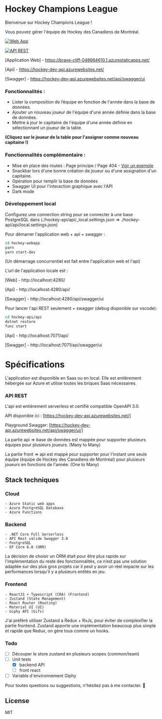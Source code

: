 # Hockey Champions League

Bienvenue sur Hockey Champions League !

Vous pouvez gérer l'équipe de Hockey des Canadiens de Montréal.

[![Web App](https://github.com/Glognus/hockey-champions-league/actions/workflows/azure-static-web-apps-brave-cliff-048664610.yml/badge.svg)](https://github.com/Glognus/hockey-champions-league/actions/workflows/azure-static-web-apps-brave-cliff-048664610.yml)

[![API REST](https://github.com/Glognus/hockey-champions-league/actions/workflows/master_hockey-dev-api.yml/badge.svg)](https://github.com/Glognus/hockey-champions-league/actions/workflows/master_hockey-dev-api.yml)

[Application Web] - https://brave-cliff-048664610.1.azurestaticapps.net/

[Api] - https://hockey-dev-api.azurewebsites.net/

[Swagger] - https://hockey-dev-api.azurewebsites.net/api/swagger/ui

### Fonctionnalités :

- Lister la composition de l’équipe en fonction de l'année dans la base de données.
- Ajouter un nouveau joueur de l'équipe d'une année définie dans la base de données.
- Mettre à jour le capitaine de l'équipe d'une année définie en sélectionnant un joueur de la table.

**(Cliquez sur le joueur de la table pour l'assigner comme nouveau capitaine !)**

### Fonctionnalités complémentaire :

- Mise en place des routes : Page principe / Page 404 - [Voir un exemple](https://brave-cliff-048664610.1.azurestaticapps.net/404)
- Snackbar lors d'une bonne création de joueur ou d'une assignation d'un capitaine.
- Opération pour remplir la base de données
- Swagger UI pour l'interaction graphique avec l'API
- Dark mode

### Développement local

Configurez une connection string pour se connecter à une base PostgreSQL dans (./hockey-api/api/_local.settings.json => ./hockey-api/api/local.settings.json)

Pour démarrer l'application web + api + swagger :

```sh
cd hockey-webapp
yarn
yarn start-dev
```

(Un démarrage concurrentiel est fait entre l'application web et l'api)

L’url de l'application locale est :

[Web] - http://localhost:4280/

[Api] - http://localhost:4280/api/

[Swagger] - http://localhost:4280/api/swagger/ui

Pour lancer l'api REST seulement + swagger (debug disponible sur vscode):

```sh
cd hockey-api/api
dotnet restore
func start
```

[Api] - http://localhost:7071/api/

[Swagger] - http://localhost:7071/api/swagger/ui

# Spécifications

L'application est disponible en Saas ou en local.
Elle est entièrement hébergée sur Azure et utilise toutes les briques Saas nécessaires.

### API REST

L'api est entièrement serverless et certifié compatible OpenAPI 3.0.

API disponible ici : [https://hockey-dev-api.azurewebsites.net/]

Playground Swagger: [https://hockey-dev-api.azurewebsites.net/api/swagger/ui/]

La partie api => base de données est mappée pour supporter plusieurs équipes pour plusieurs joueurs.
(Many to Many)

La partie front => api est mappé pour supporter pour l'instant une seule équipe (équipe de Hockey des Canadiens de Montréal) pour plusieurs joueurs en fonctions de l'année.
(One to Many)

## Stack techniques

### Cloud

    - Azure Static web apps
    - Azure PostgreSQL Database
    - Azure Functions

### Backend

    - .NET Core Full Serverless
    - API Rest valide Swagger 3.0
    - PostgreSQL
    - EF Core 6.0 (ORM)

La décision de choisir un ORM était pour être plus rapide sur l'implémentation du reste des fonctionnalités, ce n’est pas une solution adaptée sur des plus gros projets car il peut y avoir un réel impacte sur les performances lorsqu’il y a plusieurs entités en jeu.

### Frontend

    - ReactJS + Typescript (CRA) (Frontend)
    - Zustand (State Management)
    - React Router (Routing)
    - Material UI (UI)
    - Giphy API (Gifs)

J'ai préféré utiliser Zustand a Redux + RxJs, pour éviter de complexifier la partie frontend.
Zustand apporte une implémentation beaucoup plus simple et rapide que Redux, on gère tous comme un hooks.

### Todo

- [ ] Découper le store zustand en plusieurs scopes (common/team)
- [ ] Unit tests
  - [x] backend API
  - [ ] front react
- [ ] Variable d'environnement Giphy

Pour toutes questions ou suggestions, n'hésitez pas à me contacter. 🦖

## License

MIT
